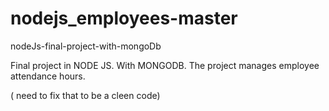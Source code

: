 # nodejs_employees-master


nodeJs-final-project-with-mongoDb


Final project in NODE JS. With MONGODB. The project manages employee attendance hours.

( need to fix that to be a cleen code)
